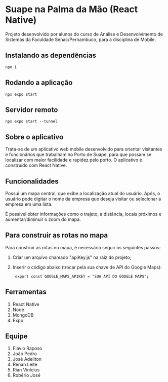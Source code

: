 # Suape na Palma da Mão (React Native)

Projeto desenvolvido por alunos do curso de Análise e Desenvolvimento de Sistemas da Faculdade Senac/Pernambuco, para a disciplina de Mobile.

## Instalando as dependências

    npm i

## Rodando a aplicação

    npx expo start

## Servidor remoto

    npx expo start --tunnel

## Sobre o aplicativo

Trata-se de um aplicativo web mobile desenvolvido para orientar visitantes e funcionários que trabalham no Porto de Suape, para que possam se localizar com maior facilidade e rapidez pelo porto. O aplicativo é construído com React Native.

## Funcionalidades

Possui um mapa central, que exibe a localização atual do usuário. Após, o usuário pode digitar o nome da empresa que deseja visitar ou selecionar a empresa em uma lista.

É possível obter informações como o trajeto, a distância, locais próximos e aumentar/diminuir o zoom do mapa.

## Para construir as rotas no mapa

Para construir as rotas no mapa, é necessário seguir os seguintes passos:

1. Criar um arquivo chamado "apiKey.js" na raiz do projeto;
2. Inserir o código abaixo (trocar pela sua chave de API do Google Maps):
   
        export const GOOGLE_MAPS_APIKEY = "SUA API DO GOOGLE MAPS";

## Ferramentas

1. React Native
2. Node
3. MongoDB
4. Expo

## Equipe

1. Flávio Raposo
2. João Pedro
3. José Adeilton
4. Renan Leite
5. Rian Vinícius
6. Robério José